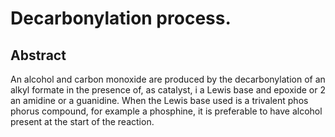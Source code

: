 # Decarbonylation process.

## Abstract
An alcohol and carbon monoxide are produced by the decarbonylation of an alkyl formate in the presence of, as catalyst, i a Lewis base and epoxide or 2 an amidine or a guanidine. When the Lewis base used is a trivalent phos phorus compound, for example a phosphine, it is preferable to have alcohol present at the start of the reaction.
